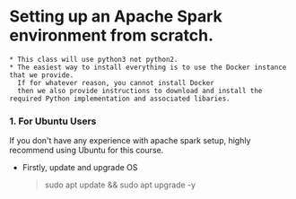 # Setting up an Apache Spark environment from scratch.
    * This class will use python3 not python2.
    * The easiest way to install everything is to use the Docker instance that we provide. 
      If for whatever reason, you cannot install Docker 
      then we also provide instructions to download and install the required Python implementation and associated libaries.

### 1. For Ubuntu Users
If you don't have any experience with apache spark setup, highly recommend using Ubuntu for this course.

 * Firstly, update and upgrade OS
    > sudo apt update && sudo apt upgrade -y
